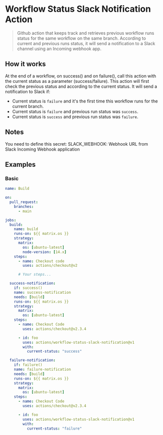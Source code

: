 # Workflow Status Slack Notification Action

> Github action that keeps track and retrieves previous workflow runs status for the same workflow on the same branch.
> According to current and previous runs status, it will send a notification to a Slack channel using an Incoming webhook app.

## How it works

At the end of a workflow, on success() and on failure(), call this action with the current status as a parameter (success/failure).
This action will first check the previous status and according to the current status. It will send a notification to Slack if:

- Current status is `failure` and it's the first time this workflow runs for the current branch.
- Current status is `failure` and previous run status was `success`.
- Current status is `success` and previous run status was `failure`.

## Notes

You need to define this secret:
SLACK_WEBHOOK: Webhook URL from Slack Incoming Webhook application

## Examples

### Basic

```yaml
name: Build

on:
  pull_request:
    branches:
      - main

jobs:
  build:
    name: build
    runs-on: ${{ matrix.os }}
    strategy:
      matrix:
        os: [ubuntu-latest]
        node-version: [14.x]
    steps:
      - name: Checkout code
        uses: actions/checkout@v2

      # Your steps...

  success-notification:
    if: success()
    name: success-notification
    needs: [build]
    runs-on: ${{ matrix.os }}
    strategy:
      matrix:
        os: [ubuntu-latest]
    steps:
      - name: Checkout Code
        uses: actions/checkout@v2.3.4

      - id: foo
        uses: actions/workflow-status-slack-notification@v1
        with:
          current-status: "success"

  failure-notification:
    if: failure()
    name: failure-notification
    needs: [build]
    runs-on: ${{ matrix.os }}
    strategy:
      matrix:
        os: [ubuntu-latest]
    steps:
      - name: Checkout Code
        uses: actions/checkout@v2.3.4

      - id: foo
        uses: actions/workflow-status-slack-notification@v1
        with:
          current-status: "failure"
```
